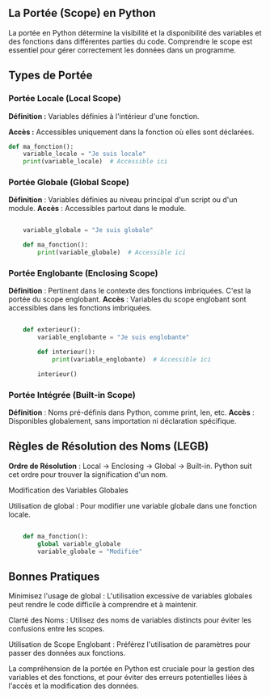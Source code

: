 ## La Portée (Scope) en Python

La portée en Python détermine la visibilité et la disponibilité des variables et des fonctions dans différentes parties du code. Comprendre le scope est essentiel pour gérer correctement les données dans un programme.

## Types de Portée

### Portée Locale (Local Scope)

**Définition :** Variables définies à l'intérieur d'une fonction.

**Accès :** Accessibles uniquement dans la fonction où elles sont déclarées.

  ```python
  def ma_fonction():
      variable_locale = "Je suis locale"
      print(variable_locale)  # Accessible ici
```
### Portée Globale (Global Scope)

**Définition** : Variables définies au niveau principal d'un script ou d'un module.
**Accès** : Accessibles partout dans le module.

```python

    variable_globale = "Je suis globale"

    def ma_fonction():
        print(variable_globale)  # Accessible ici
```

### Portée Englobante (Enclosing Scope)

**Définition** : Pertinent dans le contexte des fonctions imbriquées. C'est la portée du scope englobant.
**Accès** : Variables du scope englobant sont accessibles dans les fonctions imbriquées.

```python

    def exterieur():
        variable_englobante = "Je suis englobante"

        def interieur():
            print(variable_englobante)  # Accessible ici

        interieur()
```

### Portée Intégrée (Built-in Scope)

**Définition** : Noms pré-définis dans Python, comme print, len, etc.
**Accès** : Disponibles globalement, sans importation ni déclaration spécifique.


## Règles de Résolution des Noms (LEGB)

**Ordre de Résolution** : Local → Enclosing → Global → Built-in.
Python suit cet ordre pour trouver la signification d'un nom.

Modification des Variables Globales

  Utilisation de global : Pour modifier une variable globale dans une fonction locale.

```python

    def ma_fonction():
        global variable_globale
        variable_globale = "Modifiée"
```

## Bonnes Pratiques

Minimisez l'usage de global : L'utilisation excessive de variables globales peut rendre le code difficile à comprendre et à maintenir.

Clarté des Noms : Utilisez des noms de variables distincts pour éviter les confusions entre les scopes.

Utilisation de Scope Englobant : Préférez l'utilisation de paramètres pour passer des données aux fonctions.

La compréhension de la portée en Python est cruciale pour la gestion des variables et des fonctions, et pour éviter des erreurs potentielles liées à l'accès et la modification des données.